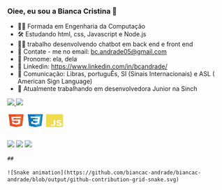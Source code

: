 ###  Oiee, eu sou a  Bianca Cristina 👋 

-  👨‍🎓 Formada em Engenharia da Computação
-  🛠 Estudando html, css, Javascript e Node.js
- 👩‍💻 trabalho desenvolvendo chatbot em back end e front end
- 📧 Contate - me no email: bc.andrade05@gmail.com
- 🌈 Pronome: ela, dela
- 🧾 Linkedin: https://www.linkedin.com/in/bcandrade/
- 💬 Comunicação: Libras, portuguÊs, SI (Sinais Internacionais) e ASL ( American Sign Language)
- 📲 Atualmente trabalhando em desenvolvedora Junior na Sinch

<!-- <div>
    <a href="https://github.com/biancac-andrade">
    <img height="180cm" src="https://github-readme-stats.vercel.app/api?username=biancac-andrade&show_icons=true&theme=radical)" />
</div> -->
  
<div>
    <a href="https://github.com/biancac-andrade">
        <img height="180cm"
            src="https://github-readme-stats.vercel.app/api?username=biancac-andrade&show_icons=true&theme=dracula&include_all_commit-true&count_private=true" />
        <img height="180cm"
            src="https://github-readme-stats.vercel.app/api/top-langs/?username=biancac-andrade&layout=compact&langs_count=16&theme=dracula" />
</div>



<div style="display: inline-block;"><br>
    <img align="center" alt="Js" height="30" width="40"
        src="https://raw.githubusercontent.com/devicons/devicon/master/icons/html5/html5-original.svg">
    <img align="center" alt="Js" height="30" width="40"
        src="https://raw.githubusercontent.com/devicons/devicon/master/icons/css3/css3-original.svg">
    <img align="center" alt="Js" height="30" width="40"
        src="https://raw.githubusercontent.com/devicons/devicon/master/icons/javascript/javascript-plain.svg">

</div>
  
  ##
  <div>
    <a href="https://www.linkedin.com/in/bcandrade/" target="_blank"><img src="https://img.shields.io/badge/LinkedIn-0077B5?style=for-the-badge&logo=linkedin&logoColor=white" target="_blank" ></a>
    <a href="mailto:bc.andrade05@gmail.com" target="_blank"><img src="https://img.shields.io/badge/Gmail-D14836?style=for-the-badge&logo=gmail&logoColor=white" target="_blank"></a>
    <a href="https://wa.me/5519981944880" target="_blank"><img src="https://img.shields.io/badge/WhatsApp-25D366?style=for-the-badge&logo=whatsapp&logoColor=white" target="_blank"></a>
</div>
    
    ##
    
    ![Snake animation](https://github.com/biancac-andrade/biancac-andrade/blob/output/github-contribution-grid-snake.svg)
  
<!---
biancac-andrade/biancac-andrade is a ✨ special ✨ repository because its `README.md` (this file) appears on your GitHub profile.
You can click the Preview link to take a look at your changes.
--->
